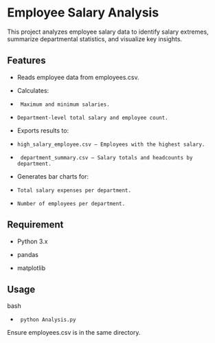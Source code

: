 
# Employee Salary Analysis

This project analyzes employee salary data to identify salary extremes, summarize departmental statistics, and visualize key insights.


## Features

- Reads employee data from employees.csv.

- Calculates:

-      Maximum and minimum salaries.

-     Department-level total salary and employee count.

- Exports results to:

-     high_salary_employee.csv – Employees with the highest salary.

-      department_summary.csv – Salary totals and headcounts by department.

- Generates bar charts for:

-     Total salary expenses per department.

-     Number of employees per department.


## Requirement

-  Python 3.x

- pandas

- matplotlib
## Usage
bash
-      python Analysis.py

Ensure employees.csv is in the same directory.


